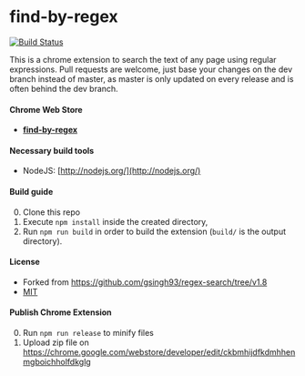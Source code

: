 find-by-regex
==================

[![Build Status](https://travis-ci.org/ymkjp/find-by-regex.svg?branch=master)](https://travis-ci.org/ymkjp/find-by-regex)

This is a chrome extension to search the text of any page using regular expressions.
Pull requests are welcome, just base your changes on the dev branch instead of master, as master is only updated on every release and is often behind the dev branch.

#### Chrome Web Store
* [**find-by-regex**](https://chrome.google.com/webstore/detail/find-by-regex/ckbmhijdfkdmhhenmgboichholfdkglg)

#### Necessary build tools
- NodeJS: [http://nodejs.org/](http://nodejs.org/)

#### Build guide
0. Clone this repo
0. Execute ```npm install``` inside the created directory,
0. Run ```npm run build``` in order to build the extension (```build/``` is the output directory).

#### License
* Forked from https://github.com/gsingh93/regex-search/tree/v1.8
* [MIT](https://github.com/ymkjp/find-by-regex/blob/master/LICENSE.txt)


#### Publish Chrome Extension

0. Run `npm run release` to minify files
0. Upload zip file on https://chrome.google.com/webstore/developer/edit/ckbmhijdfkdmhhenmgboichholfdkglg
